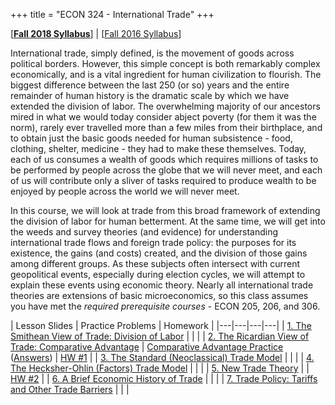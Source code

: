 +++
title = "ECON 324 - International Trade"
+++

[[**Fall 2018 Syllabus**](https://www.dropbox.com/s/26dxgos34p5cfhs/ECON_324_Syllabus_Safner.pdf?dl=0)] | [[Fall 2016 Syllabus](https://www.dropbox.com/s/26dxgos34p5cfhs/ECON_324_Syllabus_Safner.pdf?dl=0)]

International trade, simply defined, is the movement of goods across political borders. However, this simple concept is both remarkably complex economically, and is a vital ingredient for human civilization to flourish. The biggest difference between the last 250 (or so) years and the entire remainder of human history is the dramatic scale by which we have extended the division of labor. The overwhelming majority of our ancestors mired in what we would today consider abject poverty (for them it was the norm), rarely ever travelled more than a few miles from their birthplace, and to obtain just the basic goods needed for human subsistence - food, clothing, shelter, medicine - they had to make these themselves. Today, each of us consumes a wealth of goods which requires millions of tasks to be performed by people across the globe that we will never meet, and each of us will contribute only a sliver of tasks required to produce wealth to be enjoyed by people across the world we will never meet. 

In this course, we will look at trade from this broad framework of extending the division of labor for human betterment. At the same time, we will get into the weeds and survey theories (and evidence) for  understanding international trade flows and foreign trade policy: the purposes for its existence, the gains (and costs) created, and the division of those gains among different groups. As these subjects often intersect with current geopolitical events, especially during election cycles, we will attempt to explain these events using economic theory. Nearly all international trade theories are extensions of basic microeconomics, so this class assumes you have met the *required prerequisite courses* - ECON 205, 206, and 306. 


| Lesson Slides | Practice Problems | Homework | 
|---|---|---|---|
| [1. The Smithean View of Trade: Division of Labor](https://www.dropbox.com/s/chz3mlpqm4vf3r3/Lesson1.pdf?dl=0) | | |
| [2. The Ricardian View of Trade: Comparative Advantage](https://www.dropbox.com/s/0jz926cugahow9m/Lesson2.pdf?dl=0) | [Comparative Advantage Practice](https://www.dropbox.com/s/iz6l2rne3uzxoog/Comparative%20Advantage%20Practice%20Problems.pdf?dl=0) ([Answers](https://www.dropbox.com/s/5aegit2q7ycukyl/Comparative%20Advantage%20Practice%20Problems%20Answers.pdf?dl=0)) | [HW #1](https://www.dropbox.com/s/ai1bb86v9hbii7s/Homework1.pdf?dl=0) | 
| [3. The Standard (Neoclassical) Trade Model](https://www.dropbox.com/s/zdy8x8btwcmc3k7/Lesson3.pdf?dl=0) | | | 
| [4. The Hecksher-Ohlin (Factors) Trade Model](https://www.dropbox.com/s/m0iiw3nm0hooe5j/Lesson4.pdf?dl=0) | | |
| [5. New Trade Theory](https://www.dropbox.com/s/sxcrvba5lgdmz2j/Lesson5.pdf?dl=0) | | [HW #2](https://www.dropbox.com/s/py7b4ar8lw7ubcv/Homework2.pdf?dl=0) | 
| [6. A Brief Economic History of Trade](https://www.dropbox.com/s/lix8z7emcn37y5e/Lesson6.pdf?dl=0) | | | 
| [7. Trade Policy: Tariffs and Other Trade Barriers](https://www.dropbox.com/s/unrta4dhq2k308s/Lesson7.pdf?dl=0) | | | 